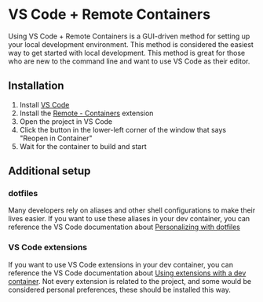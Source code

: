 # VS Code + Remote Containers

Using VS Code + Remote Containers is a GUI-driven method for setting up your local development environment. This method is considered the easiest way to get started with local development. This method is great for those who are new to the command line and want to use VS Code as their editor.

## Installation

1. Install [VS Code](https://code.visualstudio.com/)
1. Install the [Remote - Containers](https://marketplace.visualstudio.com/items?itemName=ms-vscode-remote.remote-containers) extension
1. Open the project in VS Code
1. Click the button in the lower-left corner of the window that says "Reopen in Container"
1. Wait for the container to build and start

## Additional setup

### dotfiles

Many developers rely on aliases and other shell configurations to make their lives easier. If you want to use these aliases in your dev container, you can reference the VS Code documentation about [Personalizing with dotfiles](https://code.visualstudio.com/docs/devcontainers/containers#_personalizing-with-dotfile-repositories)

### VS Code extensions

If you want to use VS Code extensions in your dev container, you can reference the VS Code documentation about [Using extensions with a dev container](https://code.visualstudio.com/docs/devcontainers/containers#_managing-extensions). Not every extension is related to the project, and some would be considered personal preferences, these should be installed this way.

